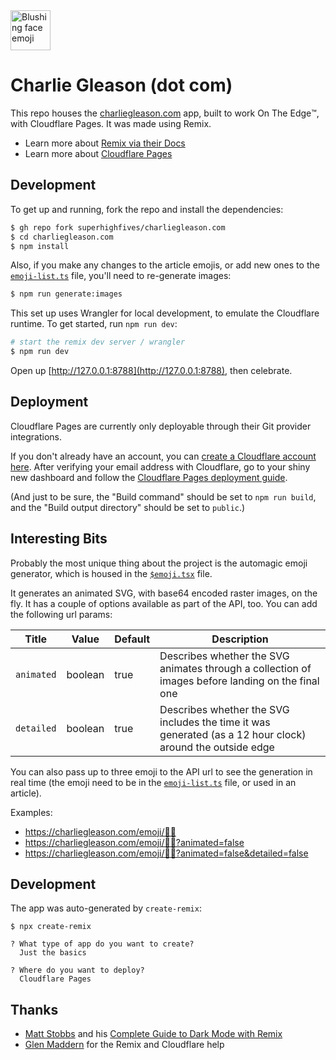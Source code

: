 <img src="https://charliegleason.com/emoji/😊" alt="Blushing face emoji" width="64" height="64" />

# Charlie Gleason (dot com)

This repo houses the [charliegleason.com](https://charliegleason.com/) app, built to work On The Edge™️, with Cloudflare Pages. It was made using Remix.

- Learn more about [Remix via their Docs](https://remix.run/docs)
- Learn more about [Cloudflare Pages](https://pages.cloudflare.com/)

## Development

To get up and running, fork the repo and install the dependencies:

```sh
$ gh repo fork superhighfives/charliegleason.com
$ cd charliegleason.com
$ npm install
```

Also, if you make any changes to the article emojis, or add new ones to the [`emoji-list.ts`](https://github.com/superhighfives/charliegleason.com/blob/main/app/utils/emoji-list.ts) file, you'll need to re-generate images:

```sh
$ npm run generate:images
```

This set up uses Wrangler for local development, to emulate the Cloudflare runtime. To get started, run `npm run dev`:

```sh
# start the remix dev server / wrangler
$ npm run dev
```

Open up [http://127.0.0.1:8788](http://127.0.0.1:8788), then celebrate.

## Deployment

Cloudflare Pages are currently only deployable through their Git provider integrations.

If you don't already have an account, you can [create a Cloudflare account here](https://dash.cloudflare.com/sign-up/pages). After verifying your email address with Cloudflare, go to your shiny new dashboard and follow the [Cloudflare Pages deployment guide](https://developers.cloudflare.com/pages/framework-guides/deploy-anything).

(And just to be sure, the "Build command" should be set to `npm run build`, and the "Build output directory" should be set to `public`.)

## Interesting Bits

Probably the most unique thing about the project is the automagic emoji generator, which is housed in the [`$emoji.tsx`](https://github.com/superhighfives/charliegleason.com/blob/main/app/routes/emoji/%24emoji.tsx) file.

It generates an animated SVG, with base64 encoded raster images, on the fly. It has a couple of options available as part of the API, too. You can add the following url params:

| Title      | Value   | Default | Description                                                                                               |
| ---------- | ------- | ------- | --------------------------------------------------------------------------------------------------------- |
| `animated` | boolean | true    | Describes whether the SVG animates through a collection of images before landing on the final one         |
| `detailed` | boolean | true    | Describes whether the SVG includes the time it was generated (as a 12 hour clock) around the outside edge |

You can also pass up to three emoji to the API url to see the generation in real time (the emoji need to be in the [`emoji-list.ts`](https://github.com/superhighfives/charliegleason.com/blob/main/app/utils/emoji-list.ts) file, or used in an article).

Examples:
- https://charliegleason.com/emoji/💃🐒
- https://charliegleason.com/emoji/💃🐒?animated=false
- https://charliegleason.com/emoji/💃🐒?animated=false&detailed=false

## Development

The app was auto-generated by `create-remix`:
```
$ npx create-remix

? What type of app do you want to create?
  Just the basics

? Where do you want to deploy?
  Cloudflare Pages
```

## Thanks

- [Matt Stobbs](https://twitter.com/matt_stobbs) and his [Complete Guide to Dark Mode with Remix](https://www.mattstobbs.com/remix-dark-mode/)
- [Glen Maddern](https://twitter.com/glenmaddern) for the Remix and Cloudflare help
